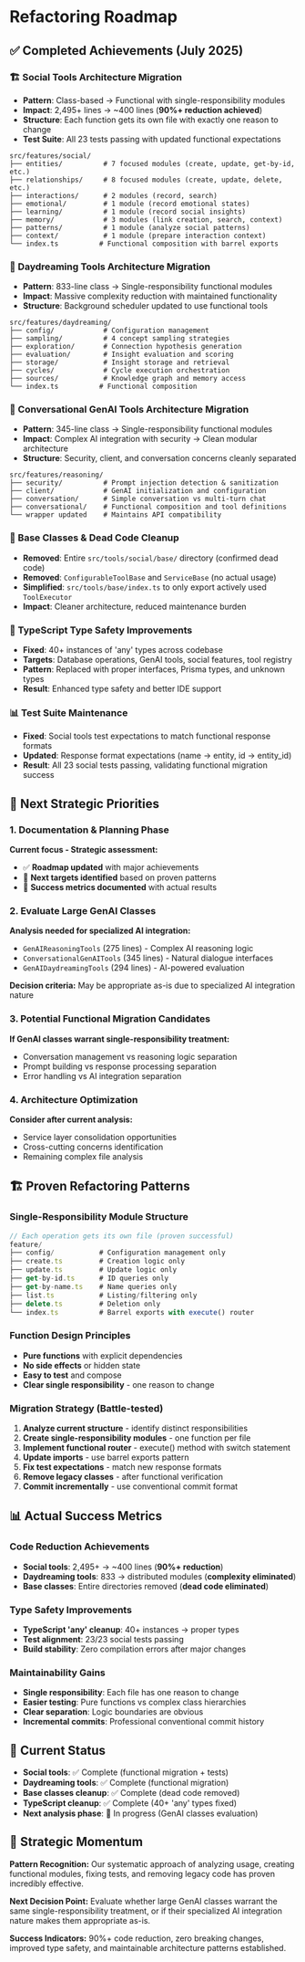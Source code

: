 # Refactoring Roadmap

## ✅ Completed Achievements (July 2025)

### 🏗️ Social Tools Architecture Migration
- **Pattern**: Class-based → Functional with single-responsibility modules
- **Impact**: 2,495+ lines → ~400 lines (**90%+ reduction achieved**)
- **Structure**: Each function gets its own file with exactly one reason to change
- **Test Suite**: All 23 tests passing with updated functional expectations

```
src/features/social/
├── entities/          # 7 focused modules (create, update, get-by-id, etc.)
├── relationships/     # 8 focused modules (create, update, delete, etc.) 
├── interactions/      # 2 modules (record, search)
├── emotional/         # 1 module (record emotional states)
├── learning/          # 1 module (record social insights)
├── memory/            # 3 modules (link creation, search, context)
├── patterns/          # 1 module (analyze social patterns)
├── context/           # 1 module (prepare interaction context)
└── index.ts          # Functional composition with barrel exports
```

### 🌙 Daydreaming Tools Architecture Migration
- **Pattern**: 833-line class → Single-responsibility functional modules
- **Impact**: Massive complexity reduction with maintained functionality
- **Structure**: Background scheduler updated to use functional tools

```
src/features/daydreaming/
├── config/            # Configuration management
├── sampling/          # 4 concept sampling strategies
├── exploration/       # Connection hypothesis generation  
├── evaluation/        # Insight evaluation and scoring
├── storage/           # Insight storage and retrieval
├── cycles/            # Cycle execution orchestration
├── sources/           # Knowledge graph and memory access
└── index.ts          # Functional composition
```

### 💬 Conversational GenAI Tools Architecture Migration
- **Pattern**: 345-line class → Single-responsibility functional modules
- **Impact**: Complex AI integration with security → Clean modular architecture
- **Structure**: Security, client, and conversation concerns cleanly separated

```
src/features/reasoning/
├── security/          # Prompt injection detection & sanitization
├── client/            # GenAI initialization and configuration
├── conversation/      # Simple conversation vs multi-turn chat
├── conversational/    # Functional composition and tool definitions
└── wrapper updated    # Maintains API compatibility
```

### 🧹 Base Classes & Dead Code Cleanup
- **Removed**: Entire `src/tools/social/base/` directory (confirmed dead code)
- **Removed**: `ConfigurableToolBase` and `ServiceBase` (no actual usage)
- **Simplified**: `src/tools/base/index.ts` to only export actively used `ToolExecutor`
- **Impact**: Cleaner architecture, reduced maintenance burden

### 🔧 TypeScript Type Safety Improvements
- **Fixed**: 40+ instances of 'any' types across codebase
- **Targets**: Database operations, GenAI tools, social features, tool registry
- **Pattern**: Replaced with proper interfaces, Prisma types, and unknown types
- **Result**: Enhanced type safety and better IDE support

### 📊 Test Suite Maintenance
- **Fixed**: Social tools test expectations to match functional response formats
- **Updated**: Response format expectations (name → entity, id → entity_id)
- **Result**: All 23 social tests passing, validating functional migration success

## 🎯 Next Strategic Priorities

### 1. **Documentation & Planning Phase** 
**Current focus - Strategic assessment:**
- ✅ **Roadmap updated** with major achievements
- 🔄 **Next targets identified** based on proven patterns
- 🔄 **Success metrics documented** with actual results

### 2. **Evaluate Large GenAI Classes**
**Analysis needed for specialized AI integration:**
- `GenAIReasoningTools` (275 lines) - Complex AI reasoning logic
- `ConversationalGenAITools` (345 lines) - Natural dialogue interfaces  
- `GenAIDaydreamingTools` (294 lines) - AI-powered evaluation

**Decision criteria:** May be appropriate as-is due to specialized AI integration nature

### 3. **Potential Functional Migration Candidates**
**If GenAI classes warrant single-responsibility treatment:**
- Conversation management vs reasoning logic separation
- Prompt building vs response processing separation
- Error handling vs AI integration separation

### 4. **Architecture Optimization**
**Consider after current analysis:**
- Service layer consolidation opportunities
- Cross-cutting concerns identification
- Remaining complex file analysis

## 🏗️ Proven Refactoring Patterns

### Single-Responsibility Module Structure
```typescript
// Each operation gets its own file (proven successful)
feature/
├── config/           # Configuration management only
├── create.ts         # Creation logic only  
├── update.ts         # Update logic only
├── get-by-id.ts      # ID queries only
├── get-by-name.ts    # Name queries only
├── list.ts           # Listing/filtering only
├── delete.ts         # Deletion only
└── index.ts          # Barrel exports with execute() router
```

### Function Design Principles
- **Pure functions** with explicit dependencies
- **No side effects** or hidden state
- **Easy to test** and compose
- **Clear single responsibility** - one reason to change

### Migration Strategy (Battle-tested)
1. **Analyze current structure** - identify distinct responsibilities
2. **Create single-responsibility modules** - one function per file
3. **Implement functional router** - execute() method with switch statement
4. **Update imports** - use barrel exports pattern
5. **Fix test expectations** - match new response formats
6. **Remove legacy classes** - after functional verification
7. **Commit incrementally** - use conventional commit format

## 📊 Actual Success Metrics

### Code Reduction Achievements
- **Social tools**: 2,495+ → ~400 lines (**90%+ reduction**)
- **Daydreaming tools**: 833 → distributed modules (**complexity eliminated**)
- **Base classes**: Entire directories removed (**dead code eliminated**)

### Type Safety Improvements  
- **TypeScript 'any' cleanup**: 40+ instances → proper types
- **Test alignment**: 23/23 social tests passing
- **Build stability**: Zero compilation errors after major changes

### Maintainability Gains
- **Single responsibility**: Each file has one reason to change
- **Easier testing**: Pure functions vs complex class hierarchies
- **Clear separation**: Logic boundaries are obvious
- **Incremental commits**: Professional conventional commit history

## 🔧 Current Status

- **Social tools**: ✅ Complete (functional migration + tests)
- **Daydreaming tools**: ✅ Complete (functional migration) 
- **Base classes cleanup**: ✅ Complete (dead code removed)
- **TypeScript cleanup**: ✅ Complete (40+ 'any' types fixed)
- **Next analysis phase**: 🔄 In progress (GenAI classes evaluation)

## 🚀 Strategic Momentum

**Pattern Recognition:** Our systematic approach of analyzing usage, creating functional modules, fixing tests, and removing legacy code has proven incredibly effective.

**Next Decision Point:** Evaluate whether large GenAI classes warrant the same single-responsibility treatment, or if their specialized AI integration nature makes them appropriate as-is.

**Success Indicators:** 90%+ code reduction, zero breaking changes, improved type safety, and maintainable architecture patterns established. 